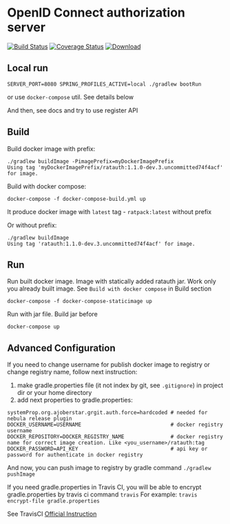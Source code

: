 # OpenID Connect authorization server
[![Build Status](https://travis-ci.org/alfa-laboratory/ratauth.svg?branch=master)](https://travis-ci.org/alfa-laboratory/ratauth)
[![Coverage Status](https://coveralls.io/repos/github/alfa-laboratory/ratauth/badge.svg)](https://coveralls.io/github/alfa-laboratory/ratauth)
[![Download](https://api.bintray.com/packages/alfa-laboratory/docker/ratauth/images/download.svg)](https://bintray.com/alfa-laboratory/docker/ratauth/_latestVersion)
## Local run

`SERVER_PORT=8080 SPRING_PROFILES_ACTIVE=local ./gradlew bootRun`

or use `docker-compose` util. See details below

And then, see docs and try to use register API

## Build

Build docker image with prefix:

    ./gradlew buildImage -PimagePrefix=myDockerImagePrefix
    Using tag 'myDockerImagePrefix/ratauth:1.1.0-dev.3.uncommitted74f4acf' for image.

Build with docker compose:

    docker-compose -f docker-compose-build.yml up

It produce docker image with `latest` tag - `ratpack:latest` without prefix

Or without prefix:

    ./gradlew buildImage
    Using tag 'ratauth:1.1.0-dev.3.uncommitted74f4acf' for image.

## Run

Run built docker image. Image with statically added ratauth jar. Work only you already built image. See `Build with docker compose` in Build section

    docker-compose -f docker-compose-staticimage up

Run with jar file. Build jar before

    docker-compose up

## Advanced Configuration

If you need to change username for publish docker image to registry or change
registry name, follow next instruction:

1. make gradle.properties file (it not index by git, see `.gitignore`) in
project dir or your home directory
1. add next properties to gradle.properties:
```
systemProp.org.ajoberstar.grgit.auth.force=hardcoded # needed for nebula release plugin
DOCKER_USERNAME=USERNAME                             # docker registry username
DOCKER_REPOSITORY=DOCKER_REGISTRY_NAME               # docker registry name for correct image creation. Like <you_username>/ratauth:tag
DOCKER_PASSWORD=API_KEY                              # api key or password for authenticate in docker registry
```

And now, you can push image to registry by gradle command `./gradlew pushImage`

If you need gradle.properties in Travis CI, you will be able to encrypt gradle.properties by travis ci command `travis`
For example: `travis encrypt-file gradle.properties`

See TravisCI [Official Instruction](https://docs.travis-ci.com/user/encryption-keys/)